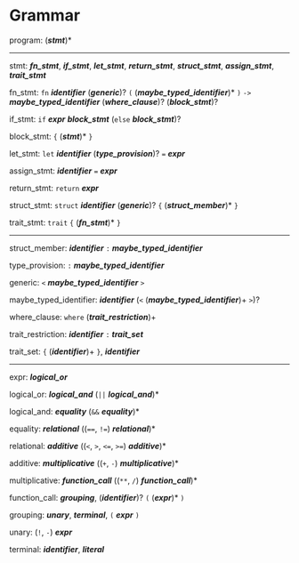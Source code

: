 # Grammar


program: (**_stmt_**)*

---

stmt: **_fn_stmt_**, **_if_stmt_**, **_let_stmt_**, **_return_stmt_**, **_struct_stmt_**, **_assign_stmt_**, **_trait_stmt_**

fn_stmt: `fn` **_identifier_** (**_generic_**)? `(` (**_maybe_typed_identifier_**)* `)` `->` **_maybe_typed_identifier_** (**_where_clause_**)? (**_block_stmt_**)?

if_stmt: `if` **_expr_** **_block_stmt_** (`else` **_block_stmt_**)?

block_stmt: `{` (**_stmt_**)* `}`

let_stmt: `let` **_identifier_** (**_type_provision_**)? `=` **_expr_**

assign_stmt: **_identifier_** `=` **_expr_**

return_stmt: `return` **_expr_**

struct_stmt: `struct` **_identifier_** (**_generic_**)? `{` (**_struct_member_**)* `}`

trait_stmt: `trait` `{` (**_fn_stmt_**)* `}`

---

struct_member: **_identifier_** `:` **_maybe_typed_identifier_**

type_provision: `:` **_maybe_typed_identifier_**

generic: `<` **_maybe_typed_identifier_** `>`

maybe_typed_identifier: **_identifier_** (`<` (**_maybe_typed_identifier_**)+ `>`)?

where_clause: `where` (**_trait_restriction_**)+

trait_restriction: **_identifier_** `:` **_trait_set_**

trait_set: `{` (**_identifier_**)+ `}`, **_identifier_**

---

expr: **_logical_or_**

logical_or: **_logical_and_** (`||` **_logical_and_**)*

logical_and: **_equality_** (`&&` **_equality_**)*

equality: **_relational_** ((`==`, `!=`) **_relational_**)*

relational: **_additive_** ((`<`, `>`, `<=`, `>=`) **_additive_**)*

additive: **_multiplicative_** ((`+`, `-`) **_multiplicative_**)*

multiplicative: **_function_call_** ((`**`, `/`) **_function_call_**)*

function_call: **_grouping_**, (**_identifier_**)? `(` (**_expr_**)* `)`

grouping: **_unary_**, **_terminal_**, `(` **_expr_** `)`

unary: (`!`, `-`) **_expr_**

terminal: **_identifier_**, **_literal_**